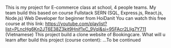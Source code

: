 This is my project for E-commerce class at school, 4 people teams.
My team build this based on course  Fullstack SERN (SQL, Express.js, React.js, Node.js) Web Developer for beginner from HoiDanit
You can watch this free course at this link: https://youtube.com/playlist?list=PLncHg6Kn2JT6E38Z3kit9Hnif1xC_9VqI&si=95FAcr2Llig7Y711 (Vietnamese)
This project build a clone website of Bookingcare.
What will u learn after build this project (course content): 
...To be continued
